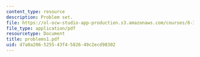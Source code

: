 ```yaml
---
content_type: resource
description: Problem set.
file: https://ol-ocw-studio-app-production.s3.amazonaws.com/courses/8-325-relativistic-quantum-field-theory-iii-spring-2003/d7a0a206525543f4582649c2ecd98302_problems1.pdf
file_type: application/pdf
resourcetype: Document
title: problems1.pdf
uid: d7a0a206-5255-43f4-5826-49c2ecd98302
---
```

